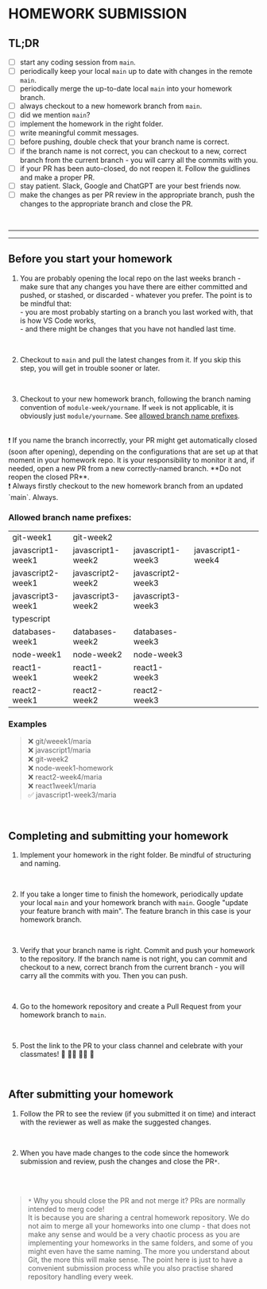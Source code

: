 # HOMEWORK SUBMISSION

## TL;DR

- [ ] start any coding session from `main`.
- [ ] periodically keep your local `main` up to date with changes in the remote `main`.
- [ ] periodically merge the up-to-date local `main` into your homework branch.
- [ ] always checkout to a new homework branch from `main`.
- [ ] did we mention `main`?
- [ ] implement the homework in the right folder.
- [ ] write meaningful commit messages.
- [ ] before pushing, double check that your branch name is correct.
- [ ] if the branch name is not correct, you can checkout to a new, correct branch from the current branch - you will carry all the commits with you.
- [ ] if your PR has been auto-closed, do not reopen it. Follow the guidlines and make a proper PR.
- [ ] stay patient. Slack, Google and ChatGPT are your best friends now.
- [ ] make the changes as per PR review in the appropriate branch, push the changes to the appropriate branch and close the PR.

 <br/>

<hr>
<hr>

## Before you start your homework

1. You are probably opening the local repo on the last weeks branch - make sure that any changes you have there are either committed and pushed, or stashed, or discarded - whatever you prefer. The point is to be mindful that:
   <br/> - you are most probably starting on a branch you last worked with, that is how VS Code works,
   <br/> - and there might be changes that you have not handled last time.

<br/>

2. Checkout to `main` and pull the latest changes from it. If you skip this step, you will get in trouble sooner or later.

<br/>

3. Checkout to your new homework branch, following the branch naming convention of `module-week/yourname`. If `week` is not applicable, it is obviously just `module/yourname`.
   See [allowed branch name prefixes](#allowed-branch-name-prefixes).

<br/>
❗ If you name the branch incorrectly, your PR might get automatically closed (soon after opening), depending on the configurations that are set up at that moment in your homework repo. It is your responsibility to monitor it and, if needed, open a new PR from a new correctly-named branch. **Do not reopen the closed PR**.

<br/>
❗ Always firstly checkout to the new homework branch from an updated `main`. Always.

<br/>

### Allowed branch name prefixes:

|                   |                   |                   |                   |     |
| ----------------- | ----------------- | ----------------- | ----------------- | --- |
| git-week1         | git-week2         |                   |                   |     |
| javascript1-week1 | javascript1-week2 | javascript1-week3 | javascript1-week4 |
| javascript2-week1 | javascript2-week2 | javascript2-week3 |                   |
| javascript3-week1 | javascript3-week2 | javascript3-week3 |                   |
| typescript        |                   |                   |                   |     |
| databases-week1   | databases-week2   | databases-week3   |                   |     |
| node-week1        | node-week2        | node-week3        |                   |     |
| react1-week1      | react1-week2      | react1-week3      |                   |     |
| react2-week1      | react2-week2      | react2-week3      |                   |     |

### Examples

> ❌ git/weeek1/maria <br/>
> ❌ javascript1/maria <br/>
> ❌ git-week2 <br/>
> ❌ node-week1-homework <br/>
> ❌ react2-week4/maria <br/>
> ❌ react1week1/maria <br/>
> ✅ javascript1-week3/maria

<br/>

## Completing and submitting your homework

1. Implement your homework in the right folder. Be mindful of structuring and naming.

<br/>

2. If you take a longer time to finish the homework, periodically update your local `main` and your homework branch with `main`. Google "update your feature branch with main". The feature branch in this case is your homework branch.

<br/>

3. Verify that your branch name is right. Commit and push your homework to the repository. If the branch name is not right, you can commit and checkout to a new, correct branch from the current branch - you will carry all the commits with you. Then you can push.

<br/>

4. Go to the homework repository and create a Pull Request from your homework branch to `main`.

<br/>

5. Post the link to the PR to your class channel and celebrate with your classmates! 🎉 💃🏽 🕺🏾 🥳

<br/>

## After submitting your homework

1. Follow the PR to see the review (if you submitted it on time) and interact with the reviewer as well as make the suggested changes.

<br/>

2. When you have made changes to the code since the homework submission and review, push the changes and close the PR`*`.

<br/>
<br/>

> `*` Why you should close the PR and not merge it? PRs are normally intended to merg code!
> <br/> It is because you are sharing a central homework repository. We do not aim to merge all your homeworks into one clump - that does not make any sense and would be a very chaotic process as you are implementing your homeworks in the same folders, and some of you might even have the same naming. The more you understand about Git, the more this will make sense. The point here is just to have a convenient submission process while you also practise shared repository handling every week.
